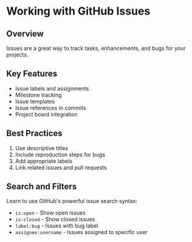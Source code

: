 # Working with GitHub Issues

## Overview
Issues are a great way to track tasks, enhancements, and bugs for your projects.

## Key Features
- Issue labels and assignments
- Milestone tracking
- Issue templates
- Issue references in commits
- Project board integration

## Best Practices
1. Use descriptive titles
2. Include reproduction steps for bugs
3. Add appropriate labels
4. Link related issues and pull requests

## Search and Filters
Learn to use GitHub's powerful issue search syntax:
- `is:open` - Show open issues
- `is:closed` - Show closed issues
- `label:bug` - Issues with bug label
- `assignee:username` - Issues assigned to specific user
